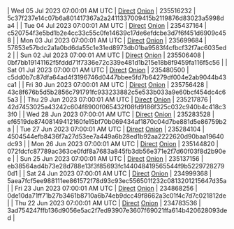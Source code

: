 | Wed 05 Jul 2023 07:00:01 AM UTC | [Direct](https://oshi.at/wbNb) [Onion](http://5ety7tpkim5me6eszuwcje7bmy25pbtrjtue7zkqqgziljwqy3rrikqd.onion/wbNb) | 235516232 | 5c37f237e14c07b6a801417367a2a2411337009415b2119876d83023a5998da4 | 
| Tue 04 Jul 2023 07:00:01 AM UTC | [Direct](https://oshi.at/ozKA) [Onion](http://5ety7tpkim5me6eszuwcje7bmy25pbtrjtue7zkqqgziljwqy3rrikqd.onion/ozKA) | 235437164 | c520754f3e5bd1b2e4cc33c55c0fe14639c17de6efdcbe3d7f6f451d6909c458 | 
| Mon 03 Jul 2023 07:00:01 AM UTC | [Direct](https://oshi.at/KMDt) [Onion](http://5ety7tpkim5me6eszuwcje7bmy25pbtrjtue7zkqqgziljwqy3rrikqd.onion/KMDt) | 235699684 | 57853e57bdc2a1a0bd6da55c1e31ed8973db01ba9583f4cfbcf32f7ac6035ed2 | 
| Sun 02 Jul 2023 07:00:01 AM UTC | [Direct](https://oshi.at/YFTC) [Onion](http://5ety7tpkim5me6eszuwcje7bmy25pbtrjtue7zkqqgziljwqy3rrikqd.onion/YFTC) | 235506408 | 0bf7bb19141162f5fddd71f7336e72c339e481d1b215e18b8f9459fa116f5c56 | 
| Sat 01 Jul 2023 07:00:01 AM UTC | [Direct](https://oshi.at/VHRU) [Onion](http://5ety7tpkim5me6eszuwcje7bmy25pbtrjtue7zkqqgziljwqy3rrikqd.onion/VHRU) | 235480500 | c5dd0b7c87dfa64ad4f3196746d0447bbee5fd7b64279df004e2ab9044b43ca1 | 
| Fri 30 Jun 2023 07:00:01 AM UTC | [Direct](https://oshi.at/ErpB) [Onion](http://5ety7tpkim5me6eszuwcje7bmy25pbtrjtue7zkqqgziljwqy3rrikqd.onion/ErpB) | 235756428 | 43c8f676b5d5b2856c791791fc933233882c5e533b033a9e60bcf454dc4c65a3 | 
| Thu 29 Jun 2023 07:00:01 AM UTC | [Direct](https://oshi.at/dKvj) [Onion](http://5ety7tpkim5me6eszuwcje7bmy25pbtrjtue7zkqqgziljwqy3rrikqd.onion/dKvj) | 235217876 | 42d7453025a43242c604f8900f065432f08fd9186f325c032c940b4c418c33f0 | 
| Wed 28 Jun 2023 07:00:01 AM UTC | [Direct](https://oshi.at/TAcJ) [Onion](http://5ety7tpkim5me6eszuwcje7bmy25pbtrjtue7zkqqgziljwqy3rrikqd.onion/TAcJ) | 235283528 | ef6519de87408149412160fe15bf70b069434af1870c04d7be881d5e86759b2a | 
| Tue 27 Jun 2023 07:00:01 AM UTC | [Direct](https://oshi.at/WPfs) [Onion](http://5ety7tpkim5me6eszuwcje7bmy25pbtrjtue7zkqqgziljwqy3rrikqd.onion/WPfs) | 235284104 | 4504544efb8436f7a27d53ee7a449a6b28ed1b92aa2222620d90baa19640dc93 | 
| Mon 26 Jun 2023 07:00:01 AM UTC | [Direct](https://oshi.at/sdQF) [Onion](http://5ety7tpkim5me6eszuwcje7bmy25pbtrjtue7zkqqgziljwqy3rrikqd.onion/sdQF) | 235144820 | 072fdcfc87789ac363ce0fdf8a7683a845fb3db56e371e2f7d60f03f8d2b90ee | 
| Sun 25 Jun 2023 07:00:01 AM UTC | [Direct](https://oshi.at/jJsv) [Onion](http://5ety7tpkim5me6eszuwcje7bmy25pbtrjtue7zkqqgziljwqy3rrikqd.onion/jJsv) | 235137156 | eb38564ad4b73e28d788e13f3f85693fc144048419565544f9b52297282790d1 | 
| Sat 24 Jun 2023 07:00:01 AM UTC | [Direct](https://oshi.at/FKrJ) [Onion](http://5ety7tpkim5me6eszuwcje7bmy25pbtrjtue7zkqqgziljwqy3rrikqd.onion/FKrJ) | 234999368 | 5aea7fcf5ee988111ee861572f78d93c93ec556501f232c0813201215647d35a | 
| Fri 23 Jun 2023 07:00:01 AM UTC | [Direct](https://oshi.at/NCnt) [Onion](http://5ety7tpkim5me6eszuwcje7bmy25pbtrjtue7zkqqgziljwqy3rrikqd.onion/NCnt) | 234868256 | 0de10da71ff71b27b3461b8710a6b74eb9dcc49f8662a3c01f4c7d7c021812de | 
| Thu 22 Jun 2023 07:00:01 AM UTC | [Direct](https://oshi.at/GaPh) [Onion](http://5ety7tpkim5me6eszuwcje7bmy25pbtrjtue7zkqqgziljwqy3rrikqd.onion/GaPh) | 234783536 | 3ad754247ffb136d9056e5ac2f7ed93907e3607f69021ffa614b420628093ded | 
